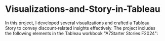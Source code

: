 # Visualizations-and-Story-in-Tableau
In this project, I developed several visualizations and crafted a Tableau Story to convey discount-related insights effectively. The project includes the following elements in the Tableau workbook "A7Starter Stories F2024":
